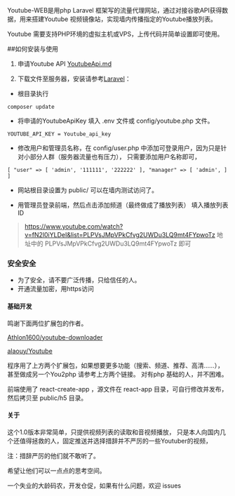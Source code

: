 Youtube-WEB是用php Laravel 框架写的流量代理网站，通过对接谷歌API获得数据，用来搭建Youtube 视频镜像站，实现墙内传播指定的Youtube播放列表。

Youtube 需要支持PHP环境的虚拟主机或VPS，上传代码并简单设置即可使用。

##如何安装与使用
1. 申请Youtube API 
[YoutubeApi.md](https://github.com/ShiZhenXiang789/youtube-web/blob/master/YoutubeApi.md)

2. 下载文件至服务器，安装请参考[Laravel](https://github.com/laravel/laravel)：
- 根目录执行

`composer update`

- 将申请的YoutubeApiKey 填入 .env 文件或 config/youtube.php 文件。

`YOUTUBE_API_KEY = Youtube_api_key`


- 修改用户和管理员名称，在 config/user.php 中添加可登录用户，因为只是针对小部分人群（服务器流量也有压力），
只需要添加用户名称即可，

`
[
    "user" => [
        'admin',
        '111111',
        '222222'
    ],
    "manager" => [
        'admin',
    ]
]
`

- 网站根目录设置为 public/ 可以在墙内测试访问了。

- 用管理员登录前端，然后点击添加频道（最终做成了播放列表）
填入播放列表ID 
>https://www.youtube.com/watch?v=fN2l0iYLDeI&list=PLPVsJMpVPkCfvg2UWDu3LQ9mt4FYpwoTz 地址中的
>PLPVsJMpVPkCfvg2UWDu3LQ9mt4FYpwoTz 即可

### **安全安全**

* 为了安全，请不要广泛传播，只给信任的人。
* 开通流量加密，用https访问

#### 基础开发

鸣谢下面两位扩展包的作者。

[Athlon1600/youtube-downloader](https://github.com/Athlon1600/youtube-downloader)

[alaouy/Youtube](https://github.com/alaouy/Youtube)

程序用了上方两个扩展包，如果想要更多功能（搜索、频道、推荐、高清……），
甚至做成另一个You2php 请参考上方两个链接。
对有php 基础的人，并不困难。

前端使用了 react-create-app ，源文件在 react-app 目录，可自行修改并发布，然后拷贝至 public/h5 目录。

#### 关于
这个1.0版本非常简单，只提供视频列表的读取和音视频播放，
只是本人向国内几个还值得拯救的人，固定推送并选择措辞并不严厉的一些Youtuber的视频，

注：措辞严厉的他们就不敢听了。

希望让他们可以一点点的思考空间。

一个失业的大龄码农，开发仓促，如果有什么问题，欢迎 issues

